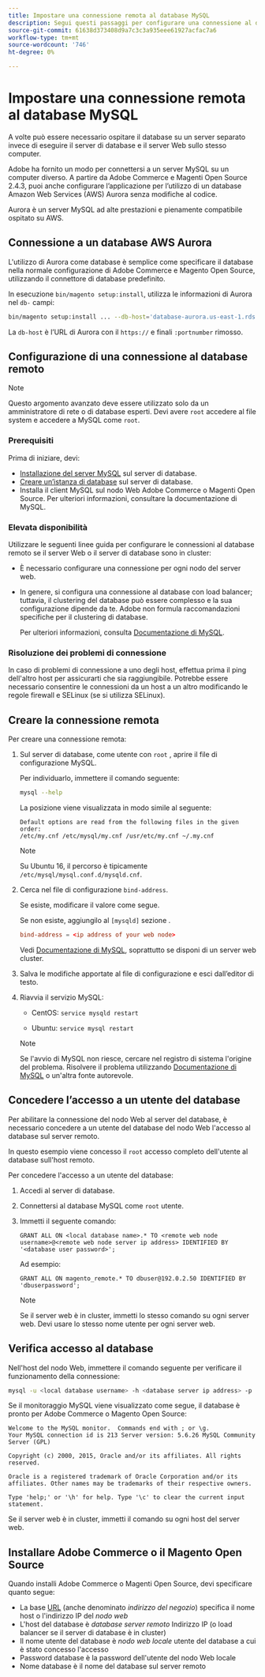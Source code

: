 ```yaml
---
title: Impostare una connessione remota al database MySQL
description: Segui questi passaggi per configurare una connessione al database remoto per le installazioni on-premise di Adobe Commerce e Magenti Open Source.
source-git-commit: 61638d373408d9a7c3c3a935eee61927acfac7a6
workflow-type: tm+mt
source-wordcount: '746'
ht-degree: 0%

---
```



# Impostare una connessione remota al database MySQL

A volte può essere necessario ospitare il database su un server separato invece di eseguire il server di database e il server Web sullo stesso computer.

Adobe ha fornito un modo per connettersi a un server MySQL su un computer diverso. A partire da Adobe Commerce e Magenti Open Source 2.4.3, puoi anche configurare l’applicazione per l’utilizzo di un database Amazon Web Services (AWS) Aurora senza modifiche al codice.

Aurora è un server MySQL ad alte prestazioni e pienamente compatibile ospitato su AWS.

## Connessione a un database AWS Aurora

L&#39;utilizzo di Aurora come database è semplice come specificare il database nella normale configurazione di Adobe Commerce e Magento Open Source, utilizzando il connettore di database predefinito.

In esecuzione `bin/magento setup:install`, utilizza le informazioni di Aurora nel `db-` campi:

```bash
bin/magento setup:install ... --db-host='database-aurora.us-east-1.rds.amazonaws.com' --db-name='magento2' --db-user='username' --db-password='password' ...
```

La `db-host` è l’URL di Aurora con il `https://` e finali `:portnumber`  rimosso.

## Configurazione di una connessione al database remoto

>[!NOTE]
>
>Questo argomento avanzato deve essere utilizzato solo da un amministratore di rete o di database esperti. Devi avere `root` accedere al file system e accedere a MySQL come `root`.

### Prerequisiti

Prima di iniziare, devi:

* [Installazione del server MySQL](mysql.md) sul server di database.
* [Creare un’istanza di database](mysql.md#configuring-the-database-instance) sul server di database.
* Installa il client MySQL sul nodo Web Adobe Commerce o Magenti Open Source. Per ulteriori informazioni, consultare la documentazione di MySQL.

### Elevata disponibilità

Utilizzare le seguenti linee guida per configurare le connessioni al database remoto se il server Web o il server di database sono in cluster:

* È necessario configurare una connessione per ogni nodo del server web.
* In genere, si configura una connessione al database con load balancer; tuttavia, il clustering del database può essere complesso e la sua configurazione dipende da te. Adobe non formula raccomandazioni specifiche per il clustering di database.

   Per ulteriori informazioni, consulta [Documentazione di MySQL](https://dev.mysql.com/doc/refman/5.6/en/mysql-cluster.html).

### Risoluzione dei problemi di connessione

In caso di problemi di connessione a uno degli host, effettua prima il ping dell&#39;altro host per assicurarti che sia raggiungibile. Potrebbe essere necessario consentire le connessioni da un host a un altro modificando le regole firewall e SELinux (se si utilizza SELinux).

## Creare la connessione remota

Per creare una connessione remota:

1. Sul server di database, come utente con `root` , aprire il file di configurazione MySQL.

   Per individuarlo, immettere il comando seguente:

   ```bash
   mysql --help
   ```

   La posizione viene visualizzata in modo simile al seguente:

   ```terminal
   Default options are read from the following files in the given order:
   /etc/my.cnf /etc/mysql/my.cnf /usr/etc/my.cnf ~/.my.cnf
   ```

   >[!NOTE]
   >
   >Su Ubuntu 16, il percorso è tipicamente `/etc/mysql/mysql.conf.d/mysqld.cnf`.

1. Cerca nel file di configurazione `bind-address`.

   Se esiste, modificare il valore come segue.

   Se non esiste, aggiungilo al `[mysqld]` sezione .

   ```conf
   bind-address = <ip address of your web node>
   ```

   Vedi [Documentazione di MySQL](https://dev.mysql.com/doc/refman/5.6/en/server-options.html), soprattutto se disponi di un server web cluster.

1. Salva le modifiche apportate al file di configurazione e esci dall’editor di testo.
1. Riavvia il servizio MySQL:

   * CentOS: `service mysqld restart`

   * Ubuntu: `service mysql restart`
   >[!NOTE]
   >
   >Se l&#39;avvio di MySQL non riesce, cercare nel registro di sistema l&#39;origine del problema. Risolvere il problema utilizzando [Documentazione di MySQL](https://dev.mysql.com/doc/refman/5.6/en/server-options.html#option_mysqld_bind-address) o un&#39;altra fonte autorevole.

## Concedere l’accesso a un utente del database

Per abilitare la connessione del nodo Web al server del database, è necessario concedere a un utente del database del nodo Web l&#39;accesso al database sul server remoto.

In questo esempio viene concesso il `root` accesso completo dell&#39;utente al database sull&#39;host remoto.

Per concedere l&#39;accesso a un utente del database:

1. Accedi al server di database.
1. Connettersi al database MySQL come `root` utente.
1. Immetti il seguente comando:

   ```shell
   GRANT ALL ON <local database name>.* TO <remote web node username>@<remote web node server ip address> IDENTIFIED BY '<database user password>';
   ```

   Ad esempio:

   ```shell
   GRANT ALL ON magento_remote.* TO dbuser@192.0.2.50 IDENTIFIED BY 'dbuserpassword';
   ```

   >[!NOTE]
   >
   >Se il server web è in cluster, immetti lo stesso comando su ogni server web. Devi usare lo stesso nome utente per ogni server web.

## Verifica accesso al database

Nell&#39;host del nodo Web, immettere il comando seguente per verificare il funzionamento della connessione:

```bash
mysql -u <local database username> -h <database server ip address> -p
```

Se il monitoraggio MySQL viene visualizzato come segue, il database è pronto per Adobe Commerce o Magento Open Source:

```terminal
Welcome to the MySQL monitor.  Commands end with ; or \g.
Your MySQL connection id is 213 Server version: 5.6.26 MySQL Community Server (GPL)

Copyright (c) 2000, 2015, Oracle and/or its affiliates. All rights reserved.

Oracle is a registered trademark of Oracle Corporation and/or its affiliates. Other names may be trademarks of their respective owners.

Type 'help;' or '\h' for help. Type '\c' to clear the current input statement.
```

Se il server web è in cluster, immetti il comando su ogni host del server web.

## Installare Adobe Commerce o il Magento Open Source

Quando installi Adobe Commerce o Magenti Open Source, devi specificare quanto segue:

* La base [URL](https://glossary.magento.com/url) (anche denominato *indirizzo del negozio*) specifica il nome host o l&#39;indirizzo IP del *nodo web*
* L&#39;host del database è *database server remoto* Indirizzo IP (o load balancer se il server di database è in cluster)
* Il nome utente del database è *nodo web locale* utente del database a cui è stato concesso l&#39;accesso
* Password database è la password dell&#39;utente del nodo Web locale
* Nome database è il nome del database sul server remoto
